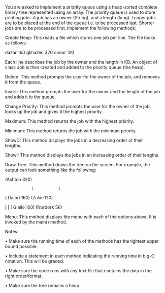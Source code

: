 You are asked to implement a priority queue using a heap-sorted complete binary tree represented using an array. The priority queue is used to store printing jobs. A job has an owner (String), and  a length (long). Longer jobs are to be placed at the end of the queue i.e. to be processed last. Shorter jobs are to be processed first. Implement the following methods:

Create Heap: This reads a file which stores one job per line. The file looks as follows:

dazar	160
gkhazen 320
cnour	120

Each line describes the job by the owner and the length in KB. An object of class Job is then created and added to the priority queue (the heap). 

Delete: This method prompts the user for the owner of the job, and removes it from the queue. 

Insert: This method prompts the user for the owner and the length of the job and adds it to the queue. 

Change Priority: This method prompts the user for the owner of the job, looks up the job and gives it the highest priority.

Maximum: This method  returns the job with the highest priority. 

Minimum: This method returns the job with the minimum priority. 

ShowD: This method displays the jobs in a decreasing order of their lengths.

ShowI: This method displays the jobs in an increasing order of their lengths.

Draw Tree: This method draws the tree on the screen. For example, the output can look something like the following:


 
(Ashton 320)
     
 				|			|
( Dalori 160)  	 (Zuker120)
    
|		|
( Giallo 100)   (Nordork 56)



Menu:  This method displays the menu with each of the options above. It is invoked by the main() method. 

Notes:

•	Make sure the running time of each of the methods has the tightest upper bound possible. 

•	Include a statement in each method indicating the running time in big-O notation. This will be graded. 

•	Make sure the code runs with any text file that contains the data in the right order/format.

•	Make sure the tree remains a heap

